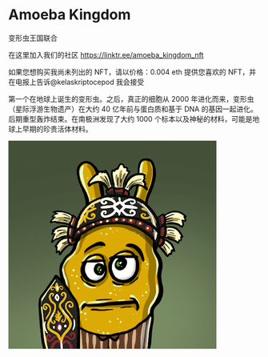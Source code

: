 # Amoeba Kingdom

变形虫王国联合

在这里加入我们的社区 https://linktr.ee/amoeba_kingdom_nft

如果您想购买我尚未列出的 NFT，请以价格：0.004 eth 提供您喜欢的 NFT，并在电报上告诉@kelaskriptocepod 我会接受

第一个在地球上诞生的变形虫。之后，真正的细胞从 2000 年进化而来，变形虫（星际浮游生物遗产）在大约 40 亿年前与蛋白质和基于 DNA 的基因一起进化。后期重型轰炸结束。在南极洲发现了大约 1000 个标本以及神秘的材料，可能是地球上早期的珍贵活体材料。

![unnamed](unnamed.png)
